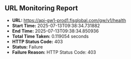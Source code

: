 ## URL Monitoring Report

- **URL:** https://api-gw1-prod1.fisglobal.com/gw/v1/health
- **Start Time:** 2025-07-13T09:38:34.731882
- **End Time:** 2025-07-13T09:38:34.850936
- **Total Time Taken:** 0.119054 seconds
- **HTTP Status Code:** 403
- **Status:** Failure
- **Failure Reason:** HTTP Status Code: 403
